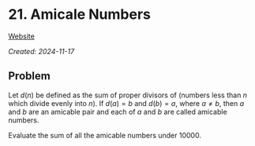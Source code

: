 # 21. Amicale Numbers

[Website](https://projecteuler.net/problem=21)

_Created: 2024-11-17_

## Problem

Let $d(n)$ be defined as the sum of proper divisors of (numbers less than $n$ which divide evenly into $n$). If $d(a) = b$ and $d(b) = a$, where $a\neq b$, then $a$ and $b$ are an amicable pair and each of $a$ and $b$ are called amicable numbers.

Evaluate the sum of all the amicable numbers under $10000$.
